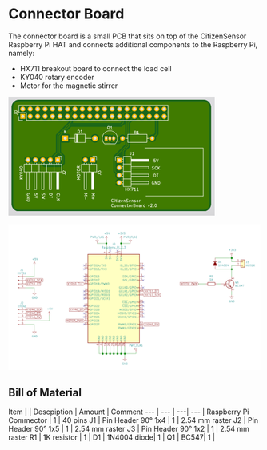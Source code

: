 
# Connector Board

The connector board is a small PCB that sits on top of the CitizenSensor Raspberry Pi HAT and connects additional components to the Raspberry Pi, namely:

* HX711 breakout board to connect the load cell
* KY040 rotary encoder
* Motor for the magnetic stirrer

![PCB](board.png?raw=true)

![Schematic](schematic.png?raw=true)

## Bill of Material

Item | | Descpiption | Amount | Comment
--- | --- | ---| ---
 | Raspberry Pi Commector | 1 | 40 pins
J1 | Pin Header 90° 1x4 | 1 | 2.54 mm raster
J2 | Pin Header 90° 1x5 | 1 | 2.54 mm raster
J3 | Pin Header 90° 1x2 | 1 | 2.54 mm raster
R1 | 1K resistor | 1 |
D1 | 1N4004 diode| 1 |
Q1 | BC547| 1 |